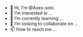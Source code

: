 - 👋 Hi, I’m @Axes-solo
- 👀 I’m interested in ...
- 🌱 I’m currently learning ...
- 💞️ I’m looking to collaborate on ...
- 📫 How to reach me ...

<!---
Axes-solo/Axes-solo is a ✨ special ✨ repository because its `README.md` (this file) appears on your GitHub profile.
You can click the Preview link to take a look at your changes.
--->



